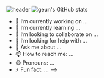 ![header](https://capsule-render.vercel.app/api?type=rect&color=random&height=300&section=header&text=capsule%20render&fontSize=90)
![geun's GitHub stats](https://github-readme-stats.vercel.app/api?username=geun-hyoung&show_icons=true&theme=shadow_blue )


- 🔭 I’m currently working on ...
- 🌱 I’m currently learning ...
- 👯 I’m looking to collaborate on ...
- 🤔 I’m looking for help with ...
- 💬 Ask me about ...
- 📫 How to reach me: ...
- 😄 Pronouns: ...
- ⚡ Fun fact: ...
-->
